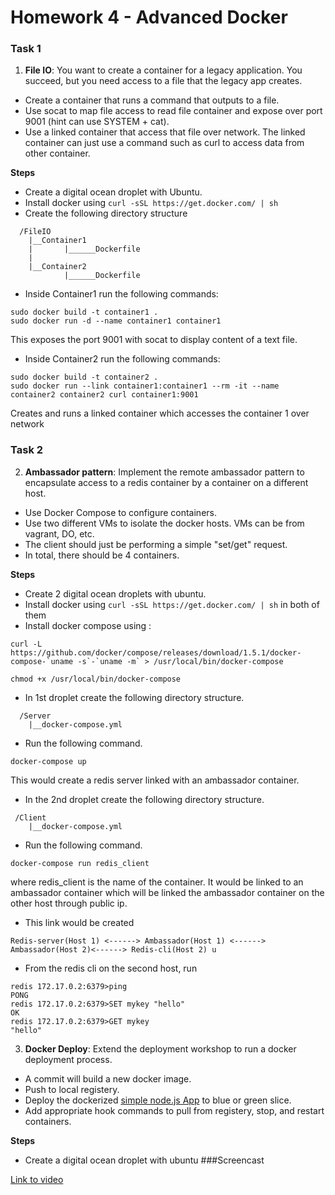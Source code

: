 # Homework 4 - Advanced Docker

### Task 1
1) **File IO**: You want to create a container for a legacy application. You succeed, but you need access to a file that the legacy app creates.

* Create a container that runs a command that outputs to a file.
* Use socat to map file access to read file container and expose over port 9001 (hint can use SYSTEM + cat).
* Use a linked container that access that file over network. The linked container can just use a command such as curl to access data from other container.

**Steps**
* Create a digital ocean droplet with Ubuntu.
* Install docker using `curl -sSL https://get.docker.com/ | sh`
* Create the following directory structure
```
  /FileIO
    |__Container1
    |       |______Dockerfile
    |
    |__Container2
            |______Dockerfile
```
* Inside Container1 run the following commands:
```
sudo docker build -t container1 .
sudo docker run -d --name container1 container1
```
This exposes the port 9001 with socat to display content of a text file.

* Inside Container2 run the following commands:
```
sudo docker build -t container2 .
sudo docker run --link container1:container1 --rm -it --name container2 container2 curl container1:9001
```
Creates and runs a linked container which accesses the container 1 over network

### Task 2

2) **Ambassador pattern**: Implement the remote ambassador pattern to encapsulate access to a redis container by a container on a different host.

* Use Docker Compose to configure containers.
* Use two different VMs to isolate the docker hosts. VMs can be from vagrant, DO, etc.
* The client should just be performing a simple "set/get" request.
* In total, there should be 4 containers.

**Steps**
* Create 2 digital ocean droplets with ubuntu.
* Install docker using `curl -sSL https://get.docker.com/ | sh` in both of them
* Install docker compose using :
```
curl -L https://github.com/docker/compose/releases/download/1.5.1/docker-compose-`uname -s`-`uname -m` > /usr/local/bin/docker-compose

chmod +x /usr/local/bin/docker-compose
```
* In 1st droplet create the following directory structure.
```
  /Server
    |__docker-compose.yml
```
* Run the following command.
```
docker-compose up
```
This would create a redis server linked with an ambassador container.

* In the 2nd droplet create the following directory structure.
```
 /Client
    |__docker-compose.yml
```
* Run the following command.
```
docker-compose run redis_client
```
where redis_client is the name of the container. It would be linked to an ambassador container which will be linked the ambassador container on the other host through public ip.

* This link would be created
```
Redis-server(Host 1) <------> Ambassador(Host 1) <------> Ambassador(Host 2)<------> Redis-cli(Host 2) u
```
* From the redis cli on the second host, run 
```
redis 172.17.0.2:6379>ping
PONG
redis 172.17.0.2:6379>SET mykey "hello"
OK
redis 172.17.0.2:6379>GET mykey
"hello"
```

3) **Docker Deploy**: Extend the deployment workshop to run a docker deployment process.

* A commit will build a new docker image.
* Push to local registery.
* Deploy the dockerized [simple node.js App](https://github.com/CSC-DevOps/App) to blue or green slice.
* Add appropriate hook commands to pull from registery, stop, and restart containers.

**Steps**
* Create a digital ocean droplet with ubuntu
###Screencast

[Link to video](https://youtu.be/POmZ-JjMhDM)


